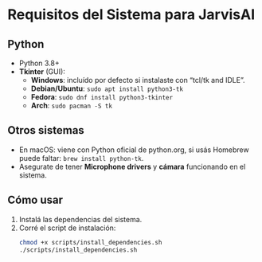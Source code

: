 # Requisitos del Sistema para JarvisAI

## Python
- Python 3.8+  
- **Tkinter** (GUI):
  - **Windows**: incluído por defecto si instalaste con “tcl/tk and IDLE”.
  - **Debian/Ubuntu**: `sudo apt install python3-tk`
  - **Fedora**: `sudo dnf install python3-tkinter`
  - **Arch**: `sudo pacman -S tk`

## Otros sistemas
- En macOS: viene con Python oficial de python.org, si usás Homebrew puede faltar: `brew install python-tk`.
- Asegurate de tener **Microphone drivers** y **cámara** funcionando en el sistema.

## Cómo usar
1. Instalá las dependencias del sistema.
2. Corré el script de instalación:
   ```bash
   chmod +x scripts/install_dependencies.sh
   ./scripts/install_dependencies.sh
